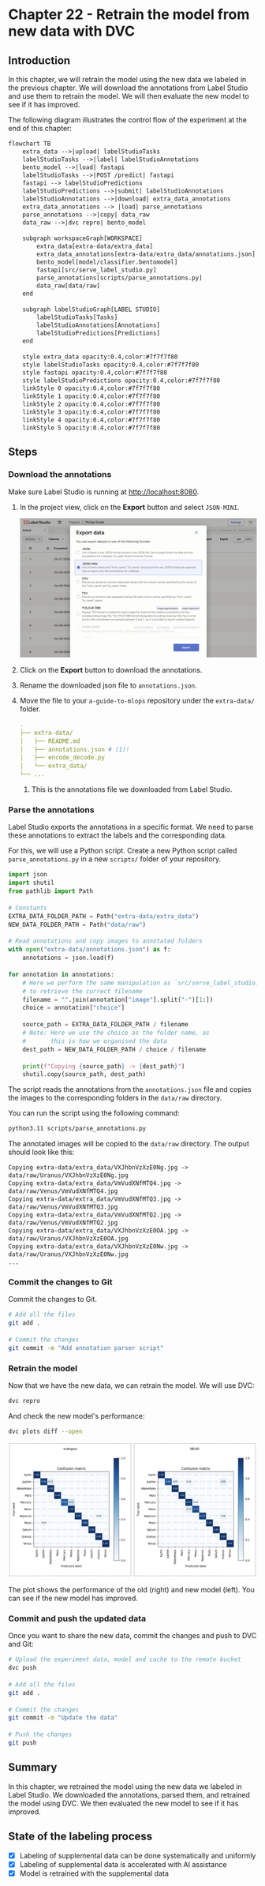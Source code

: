 # Chapter 22 - Retrain the model from new data with DVC

## Introduction

In this chapter, we will retrain the model using the new data we labeled in the
previous chapter. We will download the annotations from Label Studio and use
them to retrain the model. We will then evaluate the new model to see if it has
improved.

The following diagram illustrates the control flow of the experiment at the end
of this chapter:

```mermaid
flowchart TB
    extra_data -->|upload| labelStudioTasks
    labelStudioTasks -->|label| labelStudioAnnotations
    bento_model -->|load| fastapi
    labelStudioTasks -->|POST /predict| fastapi
    fastapi --> labelStudioPredictions
    labelStudioPredictions -->|submit| labelStudioAnnotations
    labelStudioAnnotations -->|download| extra_data_annotations
    extra_data_annotations --> |load| parse_annotations
    parse_annotations -->|copy| data_raw
    data_raw -->|dvc repro| bento_model

    subgraph workspaceGraph[WORKSPACE]
        extra_data[extra-data/extra_data]
        extra_data_annotations[extra-data/extra_data/annotations.json]
        bento_model[model/classifier.bentomodel]
        fastapi[src/serve_label_studio.py]
        parse_annotations[scripts/parse_annotations.py]
        data_raw[data/raw]
    end

    subgraph labelStudioGraph[LABEL STUDIO]
        labelStudioTasks[Tasks]
        labelStudioAnnotations[Annotations]
        labelStudioPredictions[Predictions]
    end

    style extra_data opacity:0.4,color:#7f7f7f80
    style labelStudioTasks opacity:0.4,color:#7f7f7f80
    style fastapi opacity:0.4,color:#7f7f7f80
    style labelStudioPredictions opacity:0.4,color:#7f7f7f80
    linkStyle 0 opacity:0.4,color:#7f7f7f80
    linkStyle 1 opacity:0.4,color:#7f7f7f80
    linkStyle 2 opacity:0.4,color:#7f7f7f80
    linkStyle 3 opacity:0.4,color:#7f7f7f80
    linkStyle 4 opacity:0.4,color:#7f7f7f80
    linkStyle 5 opacity:0.4,color:#7f7f7f80
```

## Steps

### Download the annotations

Make sure Label Studio is running at <http://localhost:8080>.

1. In the project view, click on the **Export** button and select `JSON-MINI`.

    ![Label Studio Export Annotations](../assets/images/label-studio-export-annotations.png)

2. Click on the **Export** button to download the annotations.

3. Rename the downloaded json file to `annotations.json`.

4. Move the file to your `a-guide-to-mlops` repository under the `extra-data/`
   folder.

    ```yaml hl_lines="4"
    .
    ├── extra-data/
    │   ├── README.md
    │   ├── annotations.json # (1)!
    │   ├── encode_decode.py
    │   └── extra_data/
    └── ...
    ```

    1. This is the annotations file we downloaded from Label Studio.

### Parse the annotations

Label Studio exports the annotations in a specific format. We need to parse
these annotations to extract the labels and the corresponding data.

For this, we will use a Python script. Create a new Python script called
`parse_annotations.py` in a new `scripts/` folder of your repository.

```py title="scripts/parse_annotations.py"
import json
import shutil
from pathlib import Path

# Constants
EXTRA_DATA_FOLDER_PATH = Path("extra-data/extra_data")
NEW_DATA_FOLDER_PATH = Path("data/raw")

# Read annotations and copy images to annotated folders
with open("extra-data/annotations.json") as f:
    annotations = json.load(f)

for annotation in annotations:
    # Here we perform the same manipulation as `src/serve_label_studio.py`
    # to retrieve the correct filename
    filename = "".join(annotation["image"].split("-")[1:])
    choice = annotation["choice"]

    source_path = EXTRA_DATA_FOLDER_PATH / filename
    # Note: Here we use the choice as the folder name, as
    #       this is how we organised the data
    dest_path = NEW_DATA_FOLDER_PATH / choice / filename

    print(f"Copying {source_path} -> {dest_path}")
    shutil.copy(source_path, dest_path)

```

The script reads the annotations from the `annotations.json` file and copies the
images to the corresponding folders in the `data/raw` directory.

You can run the script using the following command:

```sh title="Execute the following command(s) in a terminal"
python3.11 scripts/parse_annotations.py
```

The annotated images will be copied to the `data/raw` directory. The output
should look like this:

```text
Copying extra-data/extra_data/VXJhbnVzXzE0Ng.jpg -> data/raw/Uranus/VXJhbnVzXzE0Ng.jpg
Copying extra-data/extra_data/VmVudXNfMTQ4.jpg -> data/raw/Venus/VmVudXNfMTQ4.jpg
Copying extra-data/extra_data/VmVudXNfMTQ3.jpg -> data/raw/Venus/VmVudXNfMTQ3.jpg
Copying extra-data/extra_data/VmVudXNfMTQ2.jpg -> data/raw/Venus/VmVudXNfMTQ2.jpg
Copying extra-data/extra_data/VXJhbnVzXzE0OA.jpg -> data/raw/Uranus/VXJhbnVzXzE0OA.jpg
Copying extra-data/extra_data/VXJhbnVzXzE0Nw.jpg -> data/raw/Uranus/VXJhbnVzXzE0Nw.jpg
...
```

### Commit the changes to Git

Commit the changes to Git.

```sh title="Execute the following command(s) in a terminal"
# Add all the files
git add .

# Commit the changes
git commit -m "Add annotation parser script"
```

### Retrain the model

Now that we have the new data, we can retrain the model. We will use DVC:

```sh title="Execute the following command(s) in a terminal"
dvc repro
```

And check the new model's performance:

```sh title="Execute the following command(s) in a terminal"
dvc plots diff --open
```

![Label Studio Data DVC Plots Diff](../assets/images/label-studio-data-dvc-plots-diff.png)

The plot shows the performance of the old (right) and new model (left). You can
see if the new model has improved.

### Commit and push the updated data

Once you want to share the new data, commit the changes and push to DVC and Git:

```sh title="Execute the following command(s) in a terminal"
# Upload the experiment data, model and cache to the remote bucket
dvc push

# Add all the files
git add .

# Commit the changes
git commit -m "Update the data"

# Push the changes
git push
```

## Summary

In this chapter, we retrained the model using the new data we labeled in Label
Studio. We downloaded the annotations, parsed them, and retrained the model
using DVC. We then evaluated the new model to see if it has improved.

## State of the labeling process

- [x] Labeling of supplemental data can be done systematically and uniformly
- [x] Labeling of supplemental data is accelerated with AI assistance
- [x] Model is retrained with the supplemental data
